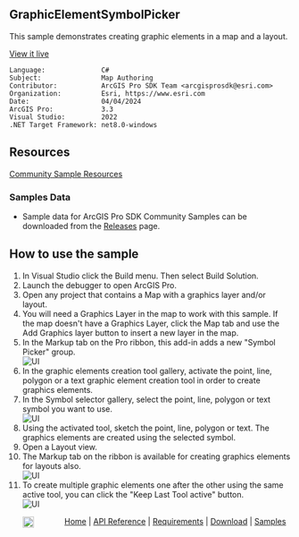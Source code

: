 ## GraphicElementSymbolPicker

<!-- TODO: Write a brief abstract explaining this sample -->
This sample demonstrates creating graphic elements in a map and a layout.  
  


<a href="https://pro.arcgis.com/en/pro-app/sdk/" target="_blank">View it live</a>

<!-- TODO: Fill this section below with metadata about this sample-->
```
Language:              C#
Subject:               Map Authoring
Contributor:           ArcGIS Pro SDK Team <arcgisprosdk@esri.com>
Organization:          Esri, https://www.esri.com
Date:                  04/04/2024
ArcGIS Pro:            3.3
Visual Studio:         2022
.NET Target Framework: net8.0-windows
```

## Resources

[Community Sample Resources](https://github.com/Esri/arcgis-pro-sdk-community-samples#resources)

### Samples Data

* Sample data for ArcGIS Pro SDK Community Samples can be downloaded from the [Releases](https://github.com/Esri/arcgis-pro-sdk-community-samples/releases) page.  

## How to use the sample
<!-- TODO: Explain how this sample can be used. To use images in this section, create the image file in your sample project's screenshots folder. Use relative url to link to this image using this syntax: ![My sample Image](FacePage/SampleImage.png) -->
1. In Visual Studio click the Build menu. Then select Build Solution.
2. Launch the debugger to open ArcGIS Pro.   
3. Open any project that contains a Map with a graphics layer and/or layout.  
4. You will need a Graphics Layer in the map to work with this sample.  If the map doesn't have a Graphics Layer, click the Map tab and use the Add Graphics layer button to insert a new layer in the map.  
5. In the Markup tab on the Pro ribbon, this add-in adds a new "Symbol Picker" group.  
      ![UI](screenshots/SymbolPicker.png)  
6. In the graphic elements creation tool gallery, activate the point, line, polygon or a text graphic element creation tool in order to create graphics elements.  
7. In the Symbol selector gallery, select the point, line, polygon or text symbol you want to use.  
      ![UI](screenshots/SymbolSelector.png)  
8. Using the activated tool, sketch the point, line, polygon or text. The graphics elements are created using the selected symbol.  
9. Open a Layout view.    
10. The Markup tab on the ribbon is available for creating graphics elements for layouts also.  
      ![UI](screenshots/LayoutGraphicElement.png)  
11. To create multiple graphic elements one after the other using the same active tool, you can click the "Keep Last Tool active" button.  
      ![UI](screenshots/keepLastToolActive.png)  
  

<!-- End -->

&nbsp;&nbsp;&nbsp;&nbsp;&nbsp;&nbsp;<img src="https://esri.github.io/arcgis-pro-sdk/images/ArcGISPro.png"  alt="ArcGIS Pro SDK for Microsoft .NET Framework" height = "20" width = "20" align="top"  >
&nbsp;&nbsp;&nbsp;&nbsp;&nbsp;&nbsp;&nbsp;&nbsp;&nbsp;&nbsp;&nbsp;&nbsp;
[Home](https://github.com/Esri/arcgis-pro-sdk/wiki) | <a href="https://pro.arcgis.com/en/pro-app/latest/sdk/api-reference" target="_blank">API Reference</a> | [Requirements](https://github.com/Esri/arcgis-pro-sdk/wiki#requirements) | [Download](https://github.com/Esri/arcgis-pro-sdk/wiki#installing-arcgis-pro-sdk-for-net) | <a href="https://github.com/esri/arcgis-pro-sdk-community-samples" target="_blank">Samples</a>
